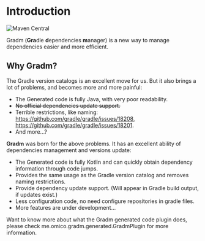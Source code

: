 # Introduction

![Maven Central](https://img.shields.io/maven-central/v/me.omico.gradm/gradm-runtime)

Gradm (**Gra**dle **d**ependencies **m**anager) is a new way to manage dependencies easier and more efficient.

## Why Gradm?

The Gradle version catalogs is an excellent move for us. But it also brings a lot of problems, and becomes more and more painful:

* The Generated code is fully Java, with very poor readability.
* ~~No official dependencies update support.~~
* Terrible restrictions, like naming: <https://github.com/gradle/gradle/issues/18208>, <https://github.com/gradle/gradle/issues/18201>.
* And more...?

**Gradm** was born for the above problems. It has an excellent ability of dependencies management and versions update:

* The Generated code is fully Kotlin and can quickly obtain dependency information through code jumps.
* Provides the same usage as the Gradle version catalog and removes naming restrictions.
* Provide dependency update support. (Will appear in Gradle build output, if updates exist.)
* Less configuration code, no need configure repositories in gradle files.
* More features are under development...

Want to know more about what the Gradm generated code plugin does, please check me.omico.gradm.generated.GradmPlugin for more information.
